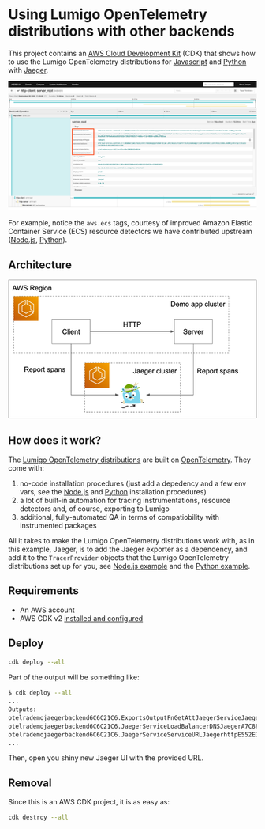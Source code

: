 # Using Lumigo OpenTelemetry distributions with other backends

This project contains an [AWS Cloud Development Kit](https://docs.aws.amazon.com/cdk/v2/guide/home.html) (CDK) that shows how to use the Lumigo OpenTelemetry distributions for [Javascript](https://github.com/lumigo-io/opentelemetry-js-distro) and [Python](https://github.com/lumigo-io/opentelemetry-python-distro) with [Jaeger](https://www.jaegertracing.io/).

![The Jaeger UI showing a trace produced by this project](./images/jaeger-ui.png)

For example, notice the `aws.ecs` tags, courtesy of improved Amazon Elastic Container Service (ECS) resource detectors we have contributed upstream ([Node.js](https://github.com/open-telemetry/opentelemetry-js-contrib/pull/1083), [Python](https://github.com/open-telemetry/opentelemetry-python-contrib)).

## Architecture

![Demo architecture](./images/architecture.png)

## How does it work?

The [Lumigo OpenTelemetry distributions](https://docs.lumigo.io/docs/containerized-applications#lumigo-opentelemetry-distributions) are built on [OpenTelemetry](https://opentelemetry.io/).
They come with:

1. no-code installation procedures (just add a depedency and a few env vars, see the [Node.js](https://github.com/lumigo-io/opentelemetry-js-distro#setup) and [Python](https://github.com/lumigo-io/opentelemetry-python-distro#setup) installation procedures)
1. a lot of built-in automation for tracing instrumentations, resource detectors and, of course, exporting to Lumigo
1. additional, fully-automated QA in terms of compatiobility with instrumented packages

All it takes to make the Lumigo OpenTelemetry distributions work with, as in this example, Jaeger, is to add the Jaeger exporter as a dependency, and add it to the `TracerProvider` objects that the Lumigo OpenTelemetry distributions set up for you, see [Node.js example](./src/containers/server/app/app.js) and the [Python example](./src/containers/client/app/main.py).

## Requirements

* An AWS account
* AWS CDK v2 [installed and configured](https://docs.aws.amazon.com/cdk/v2/guide/getting_started.html)

## Deploy

```sh
cdk deploy --all
```

Part of the output will be something like:

```sh
$ cdk deploy --all
...
Outputs:
otelrademojaegerbackend6C6C21C6.ExportsOutputFnGetAttJaegerServiceJaeger45A2A33CDNSName17C5C95F = otelr-Jaege-SLLWJIEKEK2P-1693482168.eu-central-1.elb.amazonaws.com
otelrademojaegerbackend6C6C21C6.JaegerServiceLoadBalancerDNSJaegerA7C8F06D = otelr-Jaege-SLLWJIEKEK2P-1693482168.eu-central-1.elb.amazonaws.com
otelrademojaegerbackend6C6C21C6.JaegerServiceServiceURLJaegerhttpE552ED2E = http://otelr-Jaege-SLLWJIEKEK2P-1693482168.eu-central-1.elb.amazonaws.com  # <-- Jaeger UI url!
...
```

Then, open you shiny new Jaeger UI with the provided URL.

## Removal

Since this is an AWS CDK project, it is as easy as:

```sh
cdk destroy --all
```
